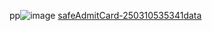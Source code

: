 pp![image](https://docs-api-qa.cloudlabs.ai/repos/raw.githubusercontent.com/DeepaliDhomne/Sample_JsonFile/main/foldertitle/images/image.png?token=8b2t1Sg45N8JBe8QNwBlyhJq)
[safe](https://docs-api-qa.cloudlabs.ai/repos/raw.githubusercontent.com/DeepaliDhomne/Sample_JsonFile/main/foldertitle/files/safe.txt)[AdmitCard-250310535341](https://docs-api-qa.cloudlabs.ai/repos/raw.githubusercontent.com/DeepaliDhomne/Sample_JsonFile/main/foldertitle/files/AdmitCard-250310535341.pdf)[data](http://labguideeditor.azurewebsites.net)